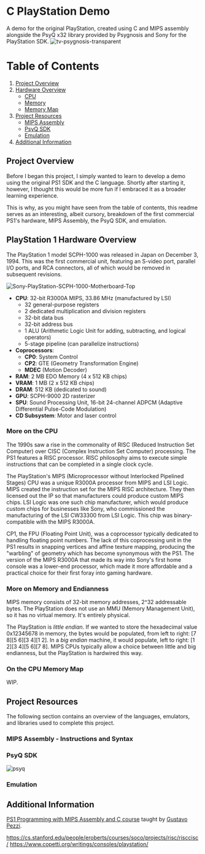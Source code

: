 # C PlayStation Demo

A demo for the original PlayStation, created using C and MIPS assembly alongside the PsyQ x32 library provided by Psygnosis and Sony for the PlayStation SDK.
![tv-psygnosis-transparent](https://github.com/user-attachments/assets/f6f99b48-7f5e-472f-859b-5e51af403cf0)

# Table of Contents
1. [Project Overview](##project-overview)
2. [Hardware Overview](##playstation-1-hardware-overview)
   - [CPU](###more-on-the-cpu)
   - [Memory](###more-on-memory-and-endianness)
   - [Memory Map](###on-the-cpu-memory-map)
4. [Project Resources](##project-resources)
   - [MIPS Assembly](###mips-assembly---instructions-and-syntax)
   - [PsyQ SDK](###psyq-sdk)
   - [Emulation](###emulation)
5. [Additional Information](#additional-information)

## Project Overview
Before I began this project, I simply wanted to learn to develop a demo using the original PS1 SDK and the C language. Shortly after starting it, however, I thought this would be more fun if I embraced it as a broader learning experience.

This is why, as you might have seen from the table of contents, this readme serves as an interesting, albeit cursory, breakdown of the first commercial PS1's hardware, MIPS Assembly, the PsyQ SDK, and emulation.

## PlayStation 1 Hardware Overview
The PlayStation 1 model SCPH-1000 was released in Japan on December 3, 1994. This was the first commercial unit, featuring an S-video port, parallel I/O ports, and RCA connectors, all of which would be removed in subsequent revisions.

![Sony-PlayStation-SCPH-1000-Motherboard-Top](https://github.com/user-attachments/assets/8cb815a8-15d8-4397-beae-d0bf6497feb8)

- **CPU**: 32-bit R3000A MIPS, 33.86 MHz (manufactured by LSI)
  - 32 general-purpose registers
  - 2 dedicated multiplication and division registers
  - 32-bit data bus
  - 32-bit address bus
  - 1 ALU (Arithmetic Logic Unit for adding, subtracting, and logical operators)
  - 5-stage pipeline (can parallelize instructions)
- **Coprocessors**:
  - **CP0**: System Control
  - **CP2**: GTE (Geometry Transformation Engine)
  - **MDEC** (Motion Decoder)
- **RAM**: 2 MB EDO Memory (4 x 512 KB chips)
- **VRAM**: 1 MB (2 x 512 KB chips)
- **DRAM**: 512 KB (dedicated to sound)
- **GPU**: SCPH-9000 2D rasterizer
- **SPU**: Sound Processing Unit, 16-bit 24-channel ADPCM (Adaptive Differential Pulse-Code Modulation)
- **CD Subsystem**: Motor and laser control

### More on the CPU
The 1990s saw a rise in the commonality of RISC (Reduced Instruction Set Computer) over CISC (Complex Instruction Set Computer) processing. The PS1 features a RISC processor. RISC philosophy aims to execute simple instructions that can be completed in a single clock cycle.

The PlayStation's MIPS (Microprocessor without Interlocked Pipelined Stages) CPU was a unique R3000A processor from MIPS and LSI Logic. MIPS created the instruction set for the MIPS RISC architecture. They then licensed out the IP so that manufacturers could produce custom MIPS chips. LSI Logic was one such chip manufacturer, which would produce custom chips for businesses like Sony, who commissioned the manufacturing of the LSI CW33300 from LSI Logic. This chip was binary-compatible with the MIPS R3000A.

CP1, the FPU (Floating Point Unit), was a coprocessor typically dedicated to handling floating point numbers. The lack of this coprocessing unit in the PS1 results in snapping vertices and affine texture mapping, producing the "warbling" of geometry which has become synonymous with the PS1. The version of the MIPS R3000A that made its way into Sony's first home console was a lower-end processor, which made it more affordable and a practical choice for their first foray into gaming hardware.

### More on Memory and Endianness
MIPS memory consists of 32-bit memory addresses, 2^32 addressable bytes. The PlayStation does not use an MMU (Memory Management Unit), so it has no virtual memory. It's entirely physical.

The PlayStation is *little endian*. If we wanted to store the hexadecimal value 0x12345678 in memory, the bytes would be populated, from left to right: [7 8][5 6][3 4][1 2]. In a *big endian* machine, it would populate, left to right: [1 2][3 4][5 6][7 8]. MIPS CPUs typically allow a choice between little and big endianness, but the PlayStation is hardwired this way.

### On the CPU Memory Map
WIP.

## Project Resources
The following section contains an overview of the languages, emulators, and libraries used to complete this project.

### MIPS Assembly - Instructions and Syntax
### PsyQ SDK
![psyq](https://github.com/Nico-Posateri/c-playstation-demo/assets/141705409/be5f2348-d887-42e2-ba3e-0b204459d29e)
### Emulation

## Additional Information
[PS1 Programming with MIPS Assembly and C course](https://pikuma.com/courses/ps1-programming-mips-assembly-language) taught by [Gustavo Pezzi](https://github.com/gustavopezzi).

https://cs.stanford.edu/people/eroberts/courses/soco/projects/risc/risccisc/
https://www.copetti.org/writings/consoles/playstation/
